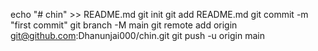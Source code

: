 echo "# chin" >> README.md
git init
git add README.md
git commit -m "first commit"
git branch -M main
git remote add origin git@github.com:Dhanunjai000/chin.git
git push -u origin main
